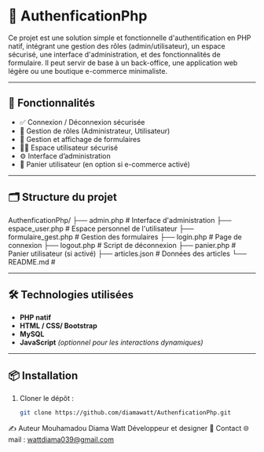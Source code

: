# 🔐 AuthenficationPhp

Ce projet est une solution simple et fonctionnelle d'authentification en PHP natif, intégrant une gestion des rôles (admin/utilisateur), un espace sécurisé, une interface d'administration, et des fonctionnalités de formulaire. Il peut servir de base à un back-office, une application web légère ou une boutique e-commerce minimaliste.

---

## 🚀 Fonctionnalités

- ✅ Connexion / Déconnexion sécurisée
- 🔑 Gestion de rôles (Administrateur, Utilisateur)
- 📝 Gestion et affichage de formulaires
- 🧍‍♂️ Espace utilisateur sécurisé
- ⚙️ Interface d’administration
- 🛒 Panier utilisateur (en option si e-commerce activé)

---

## 🗂️ Structure du projet
AuthenficationPhp/ ├── admin.php # Interface d'administration ├── espace_user.php # Espace personnel de l'utilisateur ├── formulaire_gest.php # Gestion des formulaires ├── login.php # Page de connexion ├── logout.php # Script de déconnexion ├── panier.php # Panier utilisateur (si activé) ├── articles.json # Données des articles └── README.md #

---

## 🛠️ Technologies utilisées

- **PHP natif**
- **HTML / CSS/ Bootstrap**
- **MySQL**
- **JavaScript** *(optionnel pour les interactions dynamiques)*

---

## 📦 Installation

1. Cloner le dépôt :

   ```bash
   git clone https://github.com/diamawatt/AuthenficationPhp.git

✍️ Auteur
Mouhamadou Diama Watt
Développeur et designer 
📧 Contact
🌐 mail : wattdiama039@gmail.com